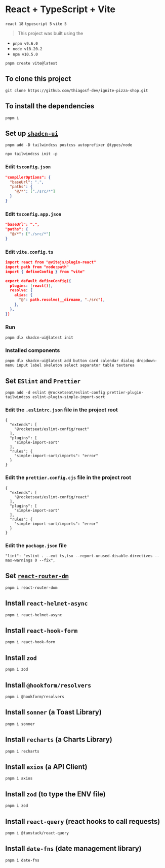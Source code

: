 # React + TypeScript + Vite

`react 18`  `typescript 5`  `vite 5`

> This project was built using the

- `pnpm v9.6.0`
- `node v18.20.2`
- `npm v10.5.0`

```shell
pnpm create vite@latest
```

## To clone this project

```shell
git clone https://github.com/thiagosf-dev/ignite-pizza-shop.git
```

## To install the dependencies

```shell
pnpm i
```

## Set up [`shadcn-ui`](https://ui.shadcn.com/docs/installation/vite)

```shell
pnpm add -D tailwindcss postcss autoprefixer @types/node
```

```shell
npx tailwindcss init -p
```

### Edit `tsconfig.json`

```json
"compilerOptions": {
  "baseUrl": ".",
  "paths": {
    "@/*": ["./src/*"]
  }
}
```

### Edit `tsconfig.app.json`

```json
"baseUrl": ".",
"paths": {
  "@/*": ["./src/*"]
}
```

### Edit `vite.config.ts`

```json
import react from "@vitejs/plugin-react"
import path from "node:path"
import { defineConfig } from "vite"

export default defineConfig({
  plugins: [react()],
  resolve: {
    alias: {
      "@": path.resolve(__dirname, "./src"),
    },
  },
})
```

### Run

```shell
pnpm dlx shadcn-ui@latest init
```

### Installed components

`pnpm dlx shadcn-ui@latest add button card calendar dialog dropdown-menu input label skeleton select separator table textarea`

## Set `ESlint` and `Prettier`

```shell
pnpm add -d eslint @rocketseat/eslint-config prettier-plugin-tailwindcss eslint-plugin-simple-import-sort
```

### Edit the `.eslintrc.json` file in the project root

```shell
{
  "extends": [
    "@rocketseat/eslint-config/react"
  ],
  "plugins": [
    "simple-import-sort"
  ],
  "rules": {
    "simple-import-sort/imports": "error"
  }
}
```

### Edit the `prettier.config.cjs` file in the project root

```shell
{
  "extends": [
    "@rocketseat/eslint-config/react"
  ],
  "plugins": [
    "simple-import-sort"
  ],
  "rules": {
    "simple-import-sort/imports": "error"
  }
}
```

### Edit the `package.json` file

```shell
"lint": "eslint . --ext ts,tsx --report-unused-disable-directives --max-warnings 0 --fix",
```

## Set [`react-router-dm`](<https://reactrouter.com/en/main/start/tutorial>)

```shell
pnpm i react-router-dom
```

## Install `react-helmet-async`

```shell
pnpm i react-helmet-async
```

## Install `react-hook-form`

```shell
pnpm i react-hook-form
```

## Install `zod`

```shell
pnpm i zod
```

## Install `@hookform/resolvers`

```shell
pnpm i @hookform/resolvers
```

## Install `sonner` (a Toast Library)

```shell
pnpm i sonner
```

## Install `recharts` (a Charts Library)

```shell
pnpm i recharts
```

## Install `axios` (a API Client)

```shell
pnpm i axios
```

## Install `zod` (to type the ENV file)

```shell
pnpm i zod
```

## Install `react-query` (react hooks to call requests)

```shell
pnpm i @tanstack/react-query
```

## Install `date-fns` (date management library)

```shell
pnpm i date-fns
```
